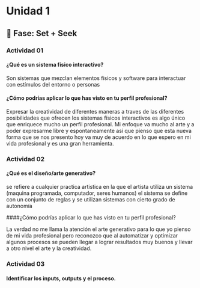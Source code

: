 # Unidad 1

## 🔎 Fase: Set + Seek

### Actividad 01

#### ¿Qué es un sistema físico interactivo?

Son sistemas que mezclan elementos fisicos y software para interactuar con estímulos del entorno o personas

#### ¿Cómo podrías aplicar lo que has visto en tu perfil profesional?

Expresar la creatividad de diferentes maneras a traves de las diferentes posibilidades que ofrecen los sistemas físicos interactivos es algo único que enriquece mucho un perfil profesional. Mi enfoque va mucho al arte y a poder expresarme libre y espontaneamente así que pienso que esta nueva forma que se nos presento hoy va muy de acuerdo en lo que espero en mi vida profesional y es una gran herramienta.

### Actividad 02

#### ¿Qué es el diseño/arte generativo?

se refiere a cualquier practica artistica en la que el artista utiliza un sistema (maquina programada, computador, seres humanos) el sistema se define con un conjunto de reglas y se utilizan sistemas con cierto grado de autonomía

####¿Cómo podrías aplicar lo que has visto en tu perfil profesional?

La verdad no me llama la atención el arte generativo para lo que yo pienso de mi vida profesional pero reconozco que al automatizar y optimizar algunos procesos se pueden llegar a lograr resultados muy buenos y llevar a otro nivel el arte y la creatividad.

### Actividad 03

#### Identificar los inputs, outputs y el proceso.


